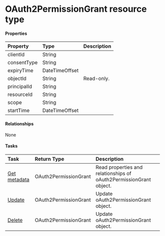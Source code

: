 # OAuth2PermissionGrant resource type



#### Properties
| Property	   | Type	|Description|
|:---------------|:--------|:----------|
|clientId|String||
|consentType|String||
|expiryTime|DateTimeOffset||
|objectId|String| Read-only.|
|principalId|String||
|resourceId|String||
|scope|String||
|startTime|DateTimeOffset||

#### Relationships
None


#### Tasks

| Task		   | Return Type	|Description|
|:---------------|:--------|:----------|
|[Get metadata](../api/oauth2permissiongrant_get.md) | OAuth2PermissionGrant |Read properties and relationships of oAuth2PermissionGrant object.|
|[Update](../api/oauth2permissiongrant_update.md) | OAuth2PermissionGrant	|Update oAuth2PermissionGrant object. |
|[Delete](../api/oauth2permissiongrant_delete.md) | OAuth2PermissionGrant	|Update oAuth2PermissionGrant object. |
